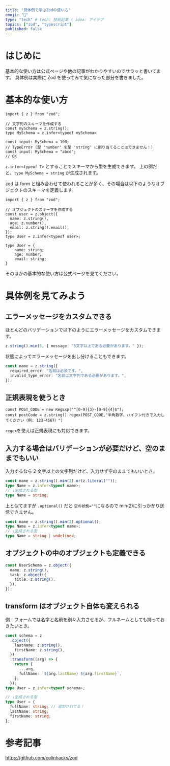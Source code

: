 ```yaml
---
title: "具体例で学ぶZodの使い方"
emoji: "💎"
type: "tech" # tech: 技術記事 / idea: アイデア
topics: ["zod", "typescript"]
published: false
---
```


# はじめに

基本的な使い方は公式ページや他の記事がわかりやすいのでサラッと書いてます。
具体例は実際に Zod を使ってみて気になった部分を書きました。

# 基本的な使い方

```ts:単純な文字列スキーマの作成
import { z } from "zod";

// 文字列のスキーマを作成する
const mySchema = z.string();
type MySchema = z.infer<typeof mySchema>

const input: MySchema = 100;
// TypeError (型 'number' を型 'string' に割り当てることはできません！)
const input: MySchema = "abcd";
// OK
```

`z.infer<typeof T>` とすることでスキーマから型を生成できます。
上の例だと、`type MySchema = string` が生成されます。

zod は form と組み合わせて使われることが多く、その場合は以下のようなオブジェクトのスキーマを定義します。

```ts:オブジェクトスキーマの作成
import { z } from "zod";

// オブジェクトのスキーマを作成する
const user = z.object({
  name: z.string(),
  age: z.number(),
  email: z.string().email(),
});
type User = z.infer<typeof user>;
```

```ts:z.inferで生成される型
type User = {
    name: string;
    age: number;
    email: string;
}
```

そのほかの基本的な使い方は公式ページを見てください。

# 具体例を見てみよう

## エラーメッセージをカスタムできる

ほとんどのバリデーションで以下のようにエラーメッセージをカスタムできます。

```ts
z.string().min(5, { message: "5文字以上である必要があります。" });
```

状態によってエラーメッセージを出し分けることもできます。

```ts
const name = z.string({
  required_error: "名前は必須です。",
  invalid_type_error: "名前は文字列である必要があります。",
});
```

## 正規表現を使うとき

```ts:例： 郵便番号のバリデーション
const POST_CODE = new RegExp("^[0-9]{3}-[0-9]{4}$");
const postCode = z.string().regex(POST_CODE,"半角数字、ハイフン付きで入力してください（例: 123-4567）")
```

`regex`を使えば正規表現にも対応できます。

## 入力する場合はバリデーションが必要だけど、空のままでもいい

入力するなら 2 文字以上の文字列だけど、入力せず空のままでもいいとき。

```ts
const name = z.string().min(2).or(z.literal(""));
type Name = z.infer<typeof name>;
// ↓生成される型
type Name = string;
```

上と似てますが `.optional()` だと `空の状態=""`になるので min(2)に引っかかり送信できません。

```ts
const name = z.string().min(2).optional();
type Name = z.infer<typeof name>;
// ↓生成される型
type Name = string | undefined;
```

## オブジェクトの中のオブジェクトも定義できる

```ts
const UserSchema = z.object({
  name: z.string(),
  task: z.object({
    title: z.string(),
  }),
});
```

## transform はオブジェクト自体も変えられる

例：フォームでは名字と名前を別々入力させるが、フルネームとしても持っておきたいとき。

```ts
const schema = z
  .object({
    lastName: z.string(),
    firstName: z.string(),
  })
  .transform((arg) => {
    return {
      ...arg,
      fullName: `${arg.lastName} ${arg.firstName}`,
    };
  });
type User = z.infer<typeof schema>;

// ↓生成される型
type User = {
  fullName: string; // 追加されてる！
  lastName: string;
  firstName: string;
};
```

# 参考記事

https://github.com/colinhacks/zod
